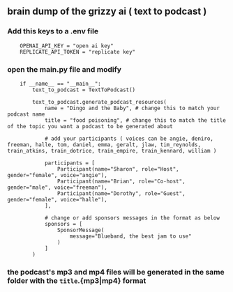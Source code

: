## brain dump of the grizzy ai ( text to podcast )

### Add this keys to a .env file

```bash:
    OPENAI_API_KEY = "open ai key"
    REPLICATE_API_TOKEN = "replicate key"
```

### open the main.py file and modify

```python:
    if __name__ == "__main__":
        text_to_podcast = TextToPodcast()

        text_to_podcast.generate_podcast_resources(
            name = "Dingo and the Baby", # change this to match your podcast name
            title = "food poisoning", # change this to match the title of the topic you want a podcast to be generated about

            # add your participants ( voices can be angie, deniro, freeman, halle, tom, daniel, emma, geralt, jlaw, tim_reynolds, train_atkins, train_dotrice, train_empire, train_kennard, william )

            participants = [
                Participant(name="Sharon", role="Host", gender="female", voice="angie"),
                Participant(name="Brian", role="Co-host", gender="male", voice="freeman"),
                Participant(name="Dorothy", role="Guest", gender="female", voice="halle"),
            ],

            # change or add sponsors messages in the format as below
            sponsors = [
                SponsorMessage(
                    message="Blueband, the best jam to use"
                )
            ]
        )    

```

### the podcast's mp3 and mp4 files will be generated in the same folder with the `title`.{mp3|mp4} format